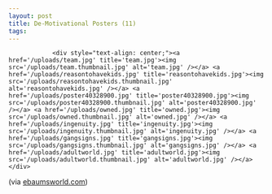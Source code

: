 ```yaml
---
layout: post
title: De-Motivational Posters (11)
tags:
---
```



                <div style="text-align: center;"><a href='/uploads/team.jpg' title='team.jpg'><img src='/uploads/team.thumbnail.jpg' alt='team.jpg' /></a> <a href='/uploads/reasontohavekids.jpg' title='reasontohavekids.jpg'><img src='/uploads/reasontohavekids.thumbnail.jpg' alt='reasontohavekids.jpg' /></a> <a href='/uploads/poster40328900.jpg' title='poster40328900.jpg'><img src='/uploads/poster40328900.thumbnail.jpg' alt='poster40328900.jpg' /></a> <a href='/uploads/owned.jpg' title='owned.jpg'><img src='/uploads/owned.thumbnail.jpg' alt='owned.jpg' /></a> <a href='/uploads/ingenuity.jpg' title='ingenuity.jpg'><img src='/uploads/ingenuity.thumbnail.jpg' alt='ingenuity.jpg' /></a> <a href='/uploads/gangsigns.jpg' title='gangsigns.jpg'><img src='/uploads/gangsigns.thumbnail.jpg' alt='gangsigns.jpg' /></a> <a href='/uploads/adultworld.jpg' title='adultworld.jpg'><img src='/uploads/adultworld.thumbnail.jpg' alt='adultworld.jpg' /></a> </div>
<p>(via <a href="http://www.ebaumsworld.com/pictures/view/81570/">ebaumsworld.com</a>)</p>
